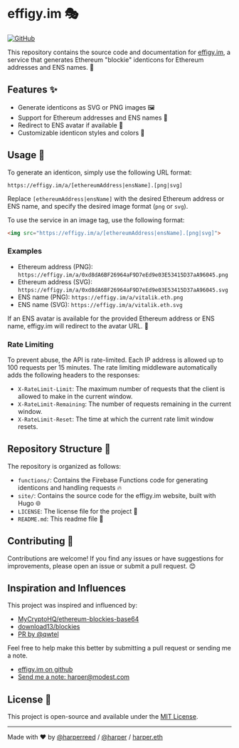 # effigy.im 🎭

[![GitHub](https://img.shields.io/github/license/harperreed/effigy.im?style=flat-square)](https://github.com/harperreed/effigy.im/blob/main/LICENSE)

This repository contains the source code and documentation for [effigy.im](https://effigy.im), a service that generates Ethereum "blockie" identicons for Ethereum addresses and ENS names. 🌈

## Features ✨

- Generate identicons as SVG or PNG images 🖼️
- Support for Ethereum addresses and ENS names 🔖
- Redirect to ENS avatar if available 🔀
- Customizable identicon styles and colors 🎨

## Usage 🚀

To generate an identicon, simply use the following URL format:

```
https://effigy.im/a/[ethereumAddress|ensName].[png|svg]
```

Replace `[ethereumAddress|ensName]` with the desired Ethereum address or ENS name, and specify the desired image format (`png` or `svg`).

To use the service in an image tag, use the following format:

```html
<img src="https://effigy.im/a/[ethereumAddress|ensName].[png|svg]">
```

### Examples

- Ethereum address (PNG): `https://effigy.im/a/0xd8dA6BF26964aF9D7eEd9e03E53415D37aA96045.png`
- Ethereum address (SVG): `https://effigy.im/a/0xd8dA6BF26964aF9D7eEd9e03E53415D37aA96045.svg`
- ENS name (PNG): `https://effigy.im/a/vitalik.eth.png`
- ENS name (SVG): `https://effigy.im/a/vitalik.eth.svg`

If an ENS avatar is available for the provided Ethereum address or ENS name, effigy.im will redirect to the avatar URL. 🌠

### Rate Limiting

To prevent abuse, the API is rate-limited. Each IP address is allowed up to 100 requests per 15 minutes. The rate limiting middleware automatically adds the following headers to the responses:

- `X-RateLimit-Limit`: The maximum number of requests that the client is allowed to make in the current window.
- `X-RateLimit-Remaining`: The number of requests remaining in the current window.
- `X-RateLimit-Reset`: The time at which the current rate limit window resets.

## Repository Structure 📂

The repository is organized as follows:

- `functions/`: Contains the Firebase Functions code for generating identicons and handling requests 🔥
- `site/`: Contains the source code for the effigy.im website, built with Hugo 🌐
- `LICENSE`: The license file for the project 📜
- `README.md`: This readme file 📖

## Contributing 🤝

Contributions are welcome! If you find any issues or have suggestions for improvements, please open an issue or submit a pull request. 😊

## Inspiration and Influences

This project was inspired and influenced by:

- [MyCryptoHQ/ethereum-blockies-base64](https://github.com/MyCryptoHQ/ethereum-blockies-base64)
- [download13/blockies](https://github.com/download13/blockies)
- [PR by @qwtel](https://github.com/download13/blockies/pull/12)

Feel free to help make this better by submitting a pull request or sending me a note.

- [effigy.im on github](https://github.com/harperreed/effigy.im)
- [Send me a note: harper@modest.com](mailto:harper@modest.com)

## License 📄

This project is open-source and available under the [MIT License](LICENSE).

---

Made with ❤️ by [@harperreed](https://github.com/harperreed) / [@harper](https://twitter.com/harper) / [harper.eth](https://art.pizza/harper.eth)
